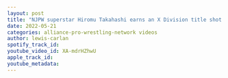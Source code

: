 ```yaml
---
layout: post
title: "NJPW superstar Hiromu Takahashi earns an X Division title shot plus updated NJPW BOSJ's 29 standings"
date: 2022-05-21
categories: alliance-pro-wrestling-network videos
author: lewis-carlan
spotify_track_id: 
youtube_video_id: XA-mdrHZhwU
apple_track_id: 
youtube_metadata: 
---
```


